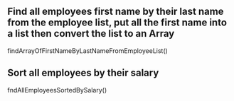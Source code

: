 ## Find all employees first name by their last name from the employee list, put all the first name  into a list then convert the list to an Array
findArrayOfFirstNameByLastNameFromEmployeeList()

## Sort all employees by their salary
fndAllEmployeesSortedBySalary()
